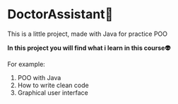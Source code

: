# DoctorAssistant:man:
This is a little project, made with Java for practice POO

**In this project you will find what i learn in this course:alien:**



For example:
1. POO with Java
2. How to write clean code
3.  Graphical user interface

